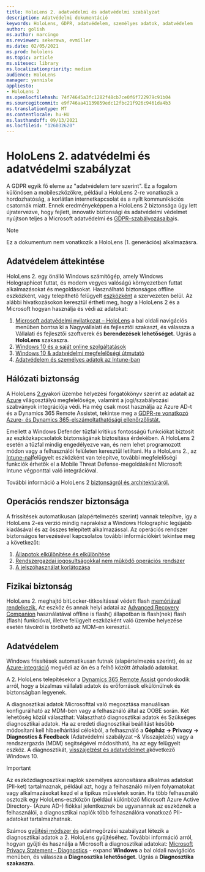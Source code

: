 ```yaml
---
title: HoloLens 2. adatvédelmi és adatvédelmi szabályzat
description: Adatvédelmi dokumentáció
keywords: HoloLens, GDPR, adatvédelem, személyes adatok, adatvédelem
author: golish
ms.author: marcingo
ms.reviewer: sekerawa, evmiller
ms.date: 02/05/2021
ms.prod: hololens
ms.topic: article
ms.sitesec: library
ms.localizationpriority: medium
audience: HoloLens
manager: yannisle
appliesto:
- HoloLens 2
ms.openlocfilehash: 74f74645a3fc1282f48cb7ce0f6f722979c91b04
ms.sourcegitcommit: e9f746aa41139859edc12fbc21f926c9461da4b3
ms.translationtype: MT
ms.contentlocale: hu-HU
ms.lasthandoff: 09/13/2021
ms.locfileid: "126032620"
---
```

# <a name="hololens-2-privacy-and-data-protection"></a>HoloLens 2. adatvédelmi és adatvédelmi szabályzat

A GDPR egyik fő eleme az "adatvédelem terv szerint". Ez a fogalom különösen a mobileszközökre, például a HoloLens 2-re vonatkozik a hordozhatóság, a korlátlan internetkapcsolat és a nyílt kommunikációs csatornák miatt. Ennek eredményeképpen a HoloLens 2 [](/hololens/security-architecture) biztonsága úgy lett újratervezve, hogy fejlett, innovatív biztonsági és adatvédelmi védelmet nyújtson teljes a Microsoft adatvédelmi és [GDPR-szabályozásaiba](https://privacy.microsoft.com/)is.

 >[!NOTE]
> Ez a dokumentum nem vonatkozik a HoloLens (1. generációs) alkalmazásra.

## <a name="privacy-overview"></a>Adatvédelem áttekintése

HoloLens 2. egy önálló Windows számítógép, amely Windows Holographicot futtat, és modern vegyes valóságú környezetben futtat alkalmazásokat és megoldásokat. Használható biztonságos offline eszközként, vagy telepíthető felügyelt [eszközként](/mem/intune/fundamentals/windows-holographic-for-business) a szervezeten belül. Az alábbi hivatkozásokon keresztül értheti meg, hogy a HoloLens 2 és a Microsoft hogyan használja és védi az adatokat:

1. [Microsoft adatvédelmi nyilatkozat – HoloLens](https://privacy.microsoft.com/privacystatement)  a bal oldali navigációs menüben bontsa ki a Nagyvállalati és fejlesztői szakaszt, és válassza a Vállalati és fejlesztői szoftverek és **berendezések lehetőséget.** Ugrás a **HoloLens** szakaszra.
2. [Windows 10 és a saját online szolgáltatások](https://privacy.microsoft.com/windows10privacy)
3. [Windows 10 & adatvédelmi megfelelőségi útmutató](/windows/privacy/windows-10-and-privacy-compliance)
4. [Adatvédelem és személyes adatok az Intune-ban](/mem/intune/protect/privacy-personal-data)

## <a name="network-security"></a>Hálózati biztonság
A HoloLens [2.](/hololens/common-scenarios)gyakori üzembe helyezési forgatókönyv szerint az adatait az [Azure](/azure/compliance/) világosztályú megfelelősége, valamint a jogi/szabályozási szabványok integrációja védi. Ha még csak most használja az Azure AD-t és a Dynamics 365 Remote Assistet, tekintse meg a [GDPR-re vonatkozó Azure- és Dynamics 365-elszámoltathatósági ellenőrzőlistát.](/compliance/regulatory/gdpr-arc-azure-dynamics)

Emellett a Windows Defender tűzfal kritikus fontosságú funkciókat biztosít az eszközkapcsolatok biztonságának biztosítása érdekében. A HoloLens 2 esetén a tűzfal mindig engedélyezve van, és nem lehet programozott módon vagy a felhasználói felületen keresztül letiltani. Ha a HoloLens 2., az [Intune-nal](/mem/intune/protect/device-compliance-get-started)felügyelt eszközként van telepítve, további megfelelőségi funkciók érhetők el a Mobile Threat Defense-megoldásként Microsoft Intune végponttal való integrációval. [](/mem/intune/protect/advanced-threat-protection)

További információ a HoloLens 2 [biztonságról és architektúráról.](/hololens/security-architecture)

## <a name="os-security"></a>Operációs rendszer biztonsága
A frissítések automatikusan (alapértelmezés szerint) vannak telepítve, így a HoloLens 2-es verzió mindig naprakész a Windows Holographic legújabb kiadásával és az összes telepített alkalmazással. Az operációs rendszer biztonságos tervezésével kapcsolatos további információkért tekintse meg a következőt:

1. [Állapotok elkülönítése és elkülönítése](/hololens/security-state-separation-isolation)
1. [Rendszergazdai jogosultságokkal nem működő operációs rendszer](/hololens/security-adminless-os)
1. [A jelszóhasználat korlátozása](/hololens/security-limiting-password-use)

## <a name="physical-security"></a>Fizikai biztonság
HoloLens 2. meghajtó bitLocker-titkosítással védett flash [memóriával rendelkezik.](/hololens/security-encryption-data-protection) Az eszköz és annak helyi adatai az [Advanced Recovery Companion](https://www.microsoft.com/p/advanced-recovery-companion/9p74z35sfrs8#activetab=pivot:overviewtab) használatával offline is flash() állapotban is flash(nek) flash (flash) funkcióval, illetve felügyelt eszközként való üzembe helyezése esetén távolról is törölhető az MDM-en keresztül.

## <a name="data-protection"></a>Adatvédelem
Windows frissítések automatikusan futnak (alapértelmezés szerint), és az [Azure-integráció](/hololens/security-encryption-data-protection#Azure-integration) megvédi az ön és a felhő között áthaladó adatokat.

A 2. HoloLens telepítésekor a [Dynamics 365 Remote Assist](/hololens/hololens2-deployment-guide) gondoskodik arról, hogy a bizalmas vállalati adatok és erőforrások elkülönülnek és biztonságban legyenek.

A diagnosztikai adatok Microsofttal való megosztása manuálisan konfigurálható az MDM-ben vagy a felhasználó által az OOBE során. Két lehetőség közül választhat: Választható diagnosztikai adatok és Szükséges diagnosztikai adatok. Ha az eredeti diagnosztikai beállítást később módosítani kell hibaelhárítási célokból, a felhasználó a **Gépház -> Privacy -> Diagnostics & Feedback** (Adatvédelmi szabályzat –& Visszajelzés) vagy a rendszergazda (MDM) segítségével módosítható, ha az egy felügyelt eszköz. A diagnosztikát, [visszajelzést és adatvédelmet a](https://support.microsoft.com/windows/diagnostics-feedback-and-privacy-in-windows-10-28808a2b-a31b-dd73-dcd3-4559a5199319)következő Windows 10.

> [!Important]
> Az eszközdiagnosztikai naplók személyes azonosításra alkalmas adatokat (PII-ket) tartalmaznak, például azt, hogy a felhasználó milyen folyamatokat vagy alkalmazásokat kezd el a tipikus műveletek során. Ha több felhasználó osztozik egy HoloLens-eszközön (például különböző Microsoft Azure Active Directory- (Azure AD-) fiókkal jelentkeznek be ugyanannak az eszköznek a felhasználói, a diagnosztikai naplók több felhasználóra vonatkozó PII-adatokat tartalmazhatnak.

Számos [gyűjtési módszer és](/hololens/hololens-diagnostic-logs) adatmegőrzési szabályzat létezik a diagnosztikai adatok a 2. HoloLens gyűjtéséhez.  További információ arról, hogyan gyűjti és használja a Microsoft a diagnosztikai adatokat: [Microsoft Privacy Statement - Diagnostics](https://privacy.microsoft.com/privacystatement) - expand **Windows** a bal oldali navigációs menüben, és válassza a **Diagnosztika lehetőséget.** Ugrás a **Diagnosztika szakaszra.**
